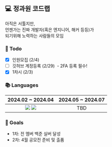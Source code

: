 ## 💻 정과원 코드랩

아직은 서툴지만,<br>
언젠가는 진짜 개발자(혹은 엔지니어, 해커 등등)가<br>
되기위해 노력하는 사람들의 모임

### 📝 Todo
- [x] 인원모집 (2/4)
- [ ] 깃허브 계정등록 (2/29)&nbsp;&nbsp;-&nbsp;2FA 등록 필수!
- [x] 1차시 (2/3)

### 📚 Languages
|2024.02 ~ 2024.04|2024.05 ~ 2024.07|
|-----|-----|
|<div align="center"><img src="https://img.shields.io/badge/Python-14354C?style=for-the-badge&logo=python&logoColor=white&logoWidth=20">&nbsp;<img src="https://img.shields.io/badge/Vue.js-4FC08D?style=for-the-badge&logo=vuedotjs&logoColor=white"></div>|<div align="center">TBD</div>|

### 🔔 Goals
- 1차: 전 멤버 백준 실버 달성
- 2차: 4월 공모전 준비 및 출품
